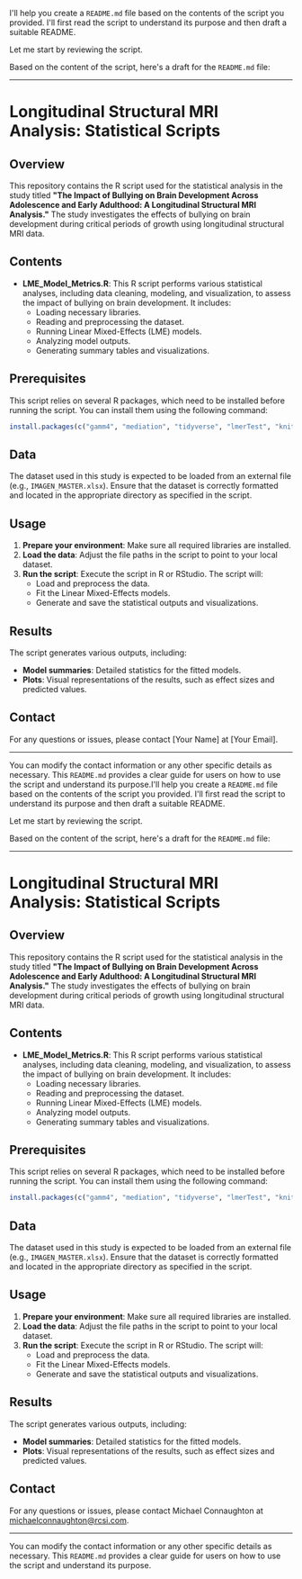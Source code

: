 I'll help you create a `README.md` file based on the contents of the script you provided. I'll first read the script to understand its purpose and then draft a suitable README.

Let me start by reviewing the script.

Based on the content of the script, here's a draft for the `README.md` file:

---

# Longitudinal Structural MRI Analysis: Statistical Scripts

## Overview

This repository contains the R script used for the statistical analysis in the study titled **"The Impact of Bullying on Brain Development Across Adolescence and Early Adulthood: A Longitudinal Structural MRI Analysis."** The study investigates the effects of bullying on brain development during critical periods of growth using longitudinal structural MRI data.

## Contents

- **LME_Model_Metrics.R**: This R script performs various statistical analyses, including data cleaning, modeling, and visualization, to assess the impact of bullying on brain development. It includes:
  - Loading necessary libraries.
  - Reading and preprocessing the dataset.
  - Running Linear Mixed-Effects (LME) models.
  - Analyzing model outputs.
  - Generating summary tables and visualizations.

## Prerequisites

This script relies on several R packages, which need to be installed before running the script. You can install them using the following command:

```r
install.packages(c("gamm4", "mediation", "tidyverse", "lmerTest", "knitr", "lavaan", "psych", "MBESS", "greybox", "lme4", "haven", "dplyr", "ggplot2", "ggseg", "effects", "rstatix", "broom", "ggpubr", "effectsize", "ggeffects", "plyr", "methods", "stargazer", "sjPlot", "nlme", "data.table", "MuMIn", "lmtest", "officer", "readxl", "RColorBrewer", "dvmisc", "qwraps2", "AICcmodavg", "simr", "emmeans", "stats", "mutoss", "powerlmm"))
```

## Data

The dataset used in this study is expected to be loaded from an external file (e.g., `IMAGEN_MASTER.xlsx`). Ensure that the dataset is correctly formatted and located in the appropriate directory as specified in the script.

## Usage

1. **Prepare your environment**: Make sure all required libraries are installed.
2. **Load the data**: Adjust the file paths in the script to point to your local dataset.
3. **Run the script**: Execute the script in R or RStudio. The script will:
   - Load and preprocess the data.
   - Fit the Linear Mixed-Effects models.
   - Generate and save the statistical outputs and visualizations.

## Results

The script generates various outputs, including:
- **Model summaries**: Detailed statistics for the fitted models.
- **Plots**: Visual representations of the results, such as effect sizes and predicted values.

## Contact

For any questions or issues, please contact [Your Name] at [Your Email].

---

You can modify the contact information or any other specific details as necessary. This `README.md` provides a clear guide for users on how to use the script and understand its purpose.I'll help you create a `README.md` file based on the contents of the script you provided. I'll first read the script to understand its purpose and then draft a suitable README.

Let me start by reviewing the script.

Based on the content of the script, here's a draft for the `README.md` file:

---

# Longitudinal Structural MRI Analysis: Statistical Scripts

## Overview

This repository contains the R script used for the statistical analysis in the study titled **"The Impact of Bullying on Brain Development Across Adolescence and Early Adulthood: A Longitudinal Structural MRI Analysis."** The study investigates the effects of bullying on brain development during critical periods of growth using longitudinal structural MRI data.

## Contents

- **LME_Model_Metrics.R**: This R script performs various statistical analyses, including data cleaning, modeling, and visualization, to assess the impact of bullying on brain development. It includes:
  - Loading necessary libraries.
  - Reading and preprocessing the dataset.
  - Running Linear Mixed-Effects (LME) models.
  - Analyzing model outputs.
  - Generating summary tables and visualizations.

## Prerequisites

This script relies on several R packages, which need to be installed before running the script. You can install them using the following command:

```r
install.packages(c("gamm4", "mediation", "tidyverse", "lmerTest", "knitr", "lavaan", "psych", "MBESS", "greybox", "lme4", "haven", "dplyr", "ggplot2", "ggseg", "effects", "rstatix", "broom", "ggpubr", "effectsize", "ggeffects", "plyr", "methods", "stargazer", "sjPlot", "nlme", "data.table", "MuMIn", "lmtest", "officer", "readxl", "RColorBrewer", "dvmisc", "qwraps2", "AICcmodavg", "simr", "emmeans", "stats", "mutoss", "powerlmm"))
```

## Data

The dataset used in this study is expected to be loaded from an external file (e.g., `IMAGEN_MASTER.xlsx`). Ensure that the dataset is correctly formatted and located in the appropriate directory as specified in the script.

## Usage

1. **Prepare your environment**: Make sure all required libraries are installed.
2. **Load the data**: Adjust the file paths in the script to point to your local dataset.
3. **Run the script**: Execute the script in R or RStudio. The script will:
   - Load and preprocess the data.
   - Fit the Linear Mixed-Effects models.
   - Generate and save the statistical outputs and visualizations.

## Results

The script generates various outputs, including:
- **Model summaries**: Detailed statistics for the fitted models.
- **Plots**: Visual representations of the results, such as effect sizes and predicted values.

## Contact

For any questions or issues, please contact Michael Connaughton at michaelconnaughton@rcsi.com.

---

You can modify the contact information or any other specific details as necessary. This `README.md` provides a clear guide for users on how to use the script and understand its purpose.
